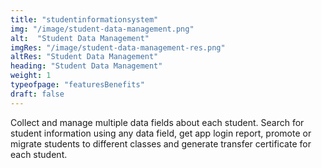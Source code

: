 ```yaml
---
title: "studentinformationsystem"
img: "/image/student-data-management.png"
alt:  "Student Data Management"
imgRes: "/image/student-data-management-res.png"
altRes: "Student Data Management"
heading: "Student Data Management"
weight: 1
typeofpage: "featuresBenefits"
draft: false
---
```


Collect and manage multiple data fields about each student. Search for student information using any data field, get app login report, promote or migrate students to different classes and generate transfer certificate for each student.
